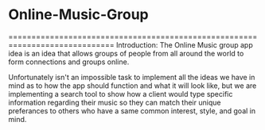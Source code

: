 # Online-Music-Group
=============================================================================
Introduction: The Online Music group app idea is an idea that allows groups of people from all around the world to form connections and groups online. 

Unfortunately isn't an impossible task to implement all the ideas we have in mind as to how the app should function and what it will look like, but we are implementing a search tool to show how a client would type specific information regarding their music so they can match their unique preferances to others who have a same common interest, style, and goal in mind. 

